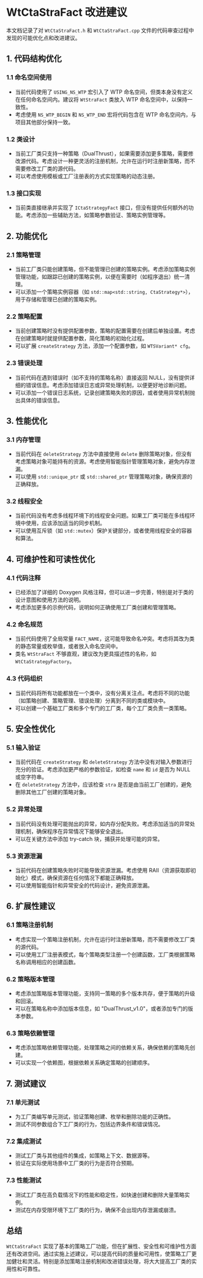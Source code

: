 # WtCtaStraFact 改进建议

本文档记录了对 `WtCtaStraFact.h` 和 `WtCtaStraFact.cpp` 文件的代码审查过程中发现的可能优化点和改进建议。

## 1. 代码结构优化

### 1.1 命名空间使用
- 当前代码使用了 `USING_NS_WTP` 宏引入了 WTP 命名空间，但类本身没有定义在任何命名空间内。建议将 `WtStraFact` 类放入 WTP 命名空间中，以保持一致性。
- 考虑使用 `NS_WTP_BEGIN` 和 `NS_WTP_END` 宏将代码包含在 WTP 命名空间内，与项目其他部分保持一致。

### 1.2 类设计
- 当前工厂类只支持一种策略（DualThrust），如果需要添加更多策略，需要修改源代码。考虑设计一种更灵活的注册机制，允许在运行时注册新策略，而不需要修改工厂类的源代码。
- 可以考虑使用模板或工厂注册表的方式实现策略的动态注册。

### 1.3 接口实现
- 当前类直接继承并实现了 `ICtaStrategyFact` 接口，但没有提供任何额外的功能。考虑添加一些辅助方法，如策略参数验证、策略实例管理等。

## 2. 功能优化

### 2.1 策略管理
- 当前工厂类只能创建策略，但不能管理已创建的策略实例。考虑添加策略实例管理功能，如跟踪已创建的策略实例，以便在需要时（如程序退出）统一清理。
- 可以添加一个策略实例容器（如 `std::map<std::string, CtaStrategy*>`），用于存储和管理已创建的策略实例。

### 2.2 策略配置
- 当前创建策略时没有提供配置参数，策略的配置需要在创建后单独设置。考虑在创建策略时就提供配置参数，简化策略的初始化过程。
- 可以扩展 `createStrategy` 方法，添加一个配置参数，如 `WTSVariant* cfg`。

### 2.3 错误处理
- 当前代码在遇到错误时（如不支持的策略名称）直接返回 NULL，没有提供详细的错误信息。考虑添加错误日志或异常处理机制，以便更好地诊断问题。
- 可以添加一个错误日志系统，记录创建策略失败的原因，或者使用异常机制抛出具体的错误信息。

## 3. 性能优化

### 3.1 内存管理
- 当前代码在 `deleteStrategy` 方法中直接使用 `delete` 删除策略对象，但没有考虑策略对象可能持有的资源。考虑使用智能指针管理策略对象，避免内存泄漏。
- 可以使用 `std::unique_ptr` 或 `std::shared_ptr` 管理策略对象，确保资源的正确释放。

### 3.2 线程安全
- 当前代码没有考虑多线程环境下的线程安全问题。如果工厂类可能在多线程环境中使用，应该添加适当的同步机制。
- 可以使用互斥锁（如 `std::mutex`）保护关键部分，或者使用线程安全的容器和算法。

## 4. 可维护性和可读性优化

### 4.1 代码注释
- 已经添加了详细的 Doxygen 风格注释，但可以进一步完善，特别是对于类的设计意图和使用方法的说明。
- 考虑添加更多的示例代码，说明如何正确使用工厂类创建和管理策略。

### 4.2 命名规范
- 当前代码使用了全局常量 `FACT_NAME`，这可能导致命名冲突。考虑将其改为类的静态常量或枚举值，或者放入命名空间中。
- 类名 `WtStraFact` 不够直观，建议改为更具描述性的名称，如 `WtCtaStrategyFactory`。

### 4.3 代码组织
- 当前代码将所有功能都放在一个类中，没有分离关注点。考虑将不同的功能（如策略创建、策略管理、错误处理）分离到不同的类或模块中。
- 可以创建一个基础工厂类和多个专门的工厂类，每个工厂类负责一类策略。

## 5. 安全性优化

### 5.1 输入验证
- 当前代码在 `createStrategy` 和 `deleteStrategy` 方法中没有对输入参数进行充分的验证。考虑添加更严格的参数验证，如检查 `name` 和 `id` 是否为 NULL 或空字符串。
- 在 `deleteStrategy` 方法中，应该检查 `stra` 是否是由当前工厂创建的，避免删除其他工厂创建的策略对象。

### 5.2 异常处理
- 当前代码没有处理可能抛出的异常，如内存分配失败。考虑添加适当的异常处理机制，确保程序在异常情况下能够安全退出。
- 可以在关键方法中添加 try-catch 块，捕获并处理可能的异常。

### 5.3 资源泄漏
- 当前代码在创建策略失败时可能导致资源泄漏。考虑使用 RAII（资源获取即初始化）模式，确保资源在任何情况下都能正确释放。
- 可以使用智能指针和异常安全的代码设计，避免资源泄漏。

## 6. 扩展性建议

### 6.1 策略注册机制
- 考虑实现一个策略注册机制，允许在运行时注册新策略，而不需要修改工厂类的源代码。
- 可以使用工厂注册表模式，每个策略类型注册一个创建函数，工厂类根据策略名称调用相应的创建函数。

### 6.2 策略版本管理
- 考虑添加策略版本管理功能，支持同一策略的多个版本共存，便于策略的升级和回滚。
- 可以在策略名称中添加版本信息，如 "DualThrust_v1.0"，或者添加专门的版本参数。

### 6.3 策略依赖管理
- 考虑添加策略依赖管理功能，处理策略之间的依赖关系，确保依赖的策略先创建。
- 可以实现一个依赖图，根据依赖关系确定策略的创建顺序。

## 7. 测试建议

### 7.1 单元测试
- 为工厂类编写单元测试，验证策略创建、枚举和删除功能的正确性。
- 测试不同参数组合下工厂类的行为，包括边界条件和错误情况。

### 7.2 集成测试
- 测试工厂类与其他组件的集成，如策略上下文、数据源等。
- 验证在实际使用场景中工厂类的行为是否符合预期。

### 7.3 性能测试
- 测试工厂类在高负载情况下的性能和稳定性，如快速创建和删除大量策略实例。
- 测试在内存受限环境下工厂类的行为，确保不会出现内存泄漏或崩溃。

## 总结

`WtCtaStraFact` 实现了基本的策略工厂功能，但在扩展性、安全性和可维护性方面还有改进空间。通过实施上述建议，可以提高代码的质量和可用性，使策略工厂更加健壮和灵活。特别是添加策略注册机制和改进错误处理，将大大提高工厂类的实用性和可靠性。
